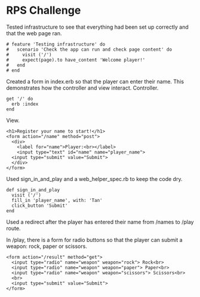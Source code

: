# RPS Challenge

Tested infrastructure to see that everything had been set up correctly and that the web page ran.
```
# feature 'Testing infrastructure' do
#   scenario 'Check the app can run and check page content' do
#     visit ('/')
#     expect(page).to have_content 'Welcome player!'
#   end
# end
```

Created a form in index.erb so that the player can enter their name. This demonstrates how the controller and view interact.
Controller.
```
get '/' do
  erb :index
end
```
View.
```
<h1>Register your name to start!</h1>
<form action="/name" method="post">
  <div>
    <label for="name">Player:<br></label>
    <input type="text" id="name" name="player_name">
  <input type="submit" value="Submit">
  </div>
</form>
```

Used sign_in_and_play and a web_helper_spec.rb to keep the code dry.
```
def sign_in_and_play
  visit ('/')
  fill_in 'player_name', with: 'Tan'
  click_button 'Submit'
end
```

Used a redirect after the player has entered their name from /names to /play route.


In /play, there is a form for radio buttons so that the player can submit a weapon: rock, paper or scissors.
```
<form action="/result" method="get">
  <input type="radio" name="weapon" weapon="rock"> Rock<br>
  <input type="radio" name="weapon" weapon="paper"> Paper<br>
  <input type="radio" name="weapon" weapon="scissors"> Scissors<br>
  <br>
  <input type="submit" value="Submit">
</form>
```
